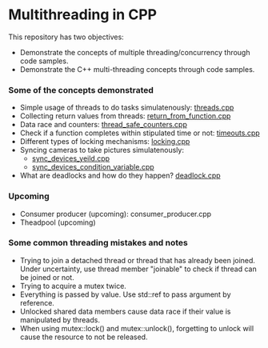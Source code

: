 # Multithreading in CPP

This repository has two objectives:
* Demonstrate the concepts of multiple threading/concurrency through code samples.
* Demonstrate the C++ multi-threading concepts through code samples.

### Some of the concepts demonstrated
* Simple usage of threads to do tasks simulatenously: [threads.cpp](threads.cpp)
* Collecting return values from threads: [return_from_function.cpp](return_from_function.cpp)
* Data race and counters: [thread_safe_counters.cpp](thread_safe_counters.cpp)
* Check if a function completes within stipulated time or not: [timeouts.cpp](timeouts.cpp)
* Different types of locking mechanisms: [locking.cpp](locking.cpp)
* Syncing cameras to take pictures simulatenously: 
    * [sync_devices_yeild.cpp](sync_devices_yeild.cpp)
    * [sync_devices_condition_variable.cpp](sync_devices_condition_variable.cpp)
* What are deadlocks and how do they happen? [deadlock.cpp](deadlock.cpp)

### Upcoming
* Consumer producer (upcoming): consumer_producer.cpp
* Theadpool (upcoming)

### Some common threading mistakes and notes
* Trying to join a detached thread or thread that has already been joined. Under uncertainty, use thread member "joinable" to check if thread can be joined or not.
* Trying to acquire a mutex twice.
* Everything is passed by value. Use std::ref to pass argument by reference.
* Unlocked shared data members cause data race if their value is manipulated by threads.
* When using mutex::lock() and mutex::unlock(), forgetting to unlock will cause the resource to not be released.
  